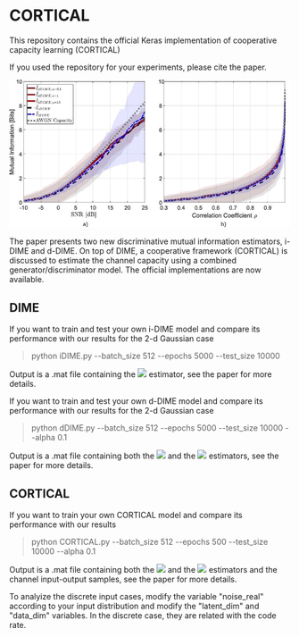 # CORTICAL
This repository contains the official Keras implementation of cooperative capacity learning (CORTICAL)

If you used the repository for your experiments, please cite the paper.

<img src="https://github.com/nuletizia/CORTICAL/blob/main/teaser.jpg" width=800>

The paper presents two new discriminative mutual information estimators, i-DIME and d-DIME. 
On top of DIME, a cooperative framework (CORTICAL) is discussed to estimate the channel capacity using a combined generator/discriminator model. The official implementations are now available.


<h2> DIME </h2>

If you want to train and test your own i-DIME model and compare its performance with our results for the 2-d Gaussian case

> python iDIME.py --batch_size 512 --epochs 5000 --test_size 10000

Output is a .mat file containing the <img src="https://latex.codecogs.com/gif.latex?\hat{I}_{iDIME}" /> estimator, see the paper for more details.

If you want to train and test your own d-DIME model and compare its performance with our results for the 2-d Gaussian case

> python dDIME.py --batch_size 512 --epochs 5000 --test_size 10000 --alpha 0.1

Output is a .mat file containing both the <img src="https://latex.codecogs.com/gif.latex?\hat{I}_{dDIME}" /> and the <img src="https://latex.codecogs.com/gif.latex?\tilde{I}_{dDIME}" /> estimators, see the paper for more details.


<h2> CORTICAL </h2>

If you want to train your own CORTICAL model and compare its performance with our results

> python CORTICAL.py --batch_size 512 --epochs 500 --test_size 10000 --alpha 0.1

Output is a .mat file containing both the <img src="https://latex.codecogs.com/gif.latex?\hat{I}_{dDIME}" /> and the <img src="https://latex.codecogs.com/gif.latex?\tilde{I}_{dDIME}" />  estimators and the channel input-output samples, see the paper for more details.

To analyize the discrete input cases, modify the variable "noise_real" according to your input distribution and modify the "latent_dim" and "data_dim" variables. In the discrete case, they are related with the code rate.
